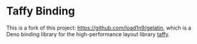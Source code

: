 # Taffy Binding

This is a fork of this project: https://github.com/load1n9/gelatin, which is a Deno binding library for the high-performance layout library [taffy][].

[taffy]: https://docs.rs/taffy/latest/taffy/
